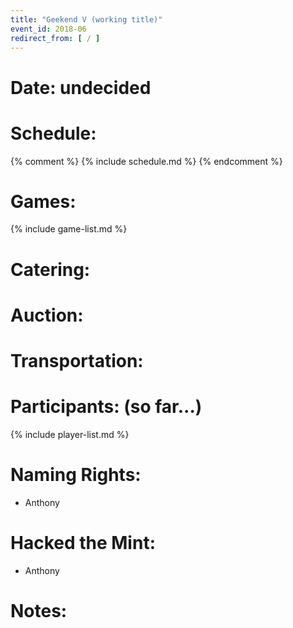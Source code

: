```yaml
---
title: "Geekend V (working title)"
event_id: 2018-06
redirect_from: [ / ]
---
```

# Date: undecided

# Schedule:
{% comment %}
{% include schedule.md %}
{% endcomment %}

# Games:
{% include game-list.md %}

# Catering:

# Auction:

# Transportation:

# Participants: (so far...)
{% include player-list.md %}

# Naming Rights:
- Anthony

# Hacked the Mint:
- Anthony

# Notes: 
